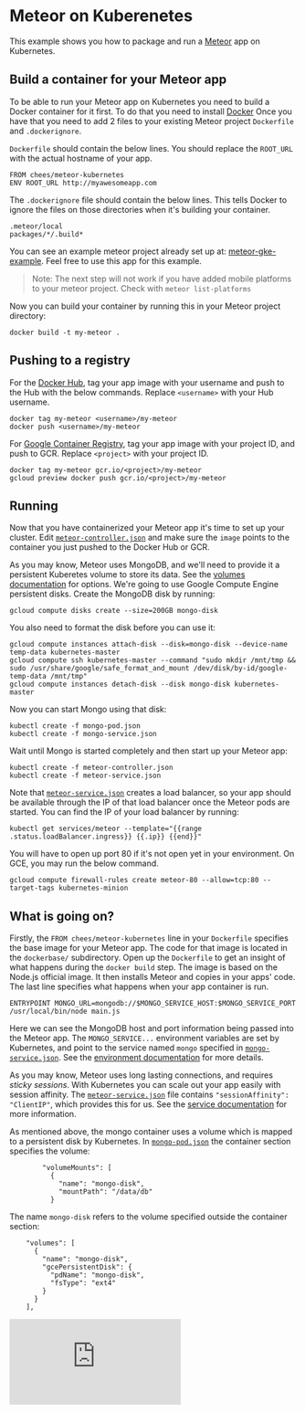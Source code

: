 Meteor on Kuberenetes
=====================

This example shows you how to package and run a
[Meteor](https://www.meteor.com/) app on Kubernetes.

Build a container for your Meteor app
-------------------------------------

To be able to run your Meteor app on Kubernetes you need to build a
Docker container for it first. To do that you need to install
[Docker](https://www.docker.com) Once you have that you need to add 2
files to your existing Meteor project `Dockerfile` and
`.dockerignore`.

`Dockerfile` should contain the below lines. You should replace the
`ROOT_URL` with the actual hostname of your app.
```
FROM chees/meteor-kubernetes
ENV ROOT_URL http://myawesomeapp.com
```

The `.dockerignore` file should contain the below lines. This tells
Docker to ignore the files on those directories when it's building
your container.
```
.meteor/local
packages/*/.build*
```

You can see an example meteor project already set up at:
[meteor-gke-example](https://github.com/Q42/meteor-gke-example). Feel
free to use this app for this example.

> Note: The next step will not work if you have added mobile platforms
> to your meteor project. Check with `meteor list-platforms`

Now you can build your container by running this in
your Meteor project directory:
```
docker build -t my-meteor .
```

Pushing to a registry
---------------------

For the [Docker Hub](https://hub.docker.com/), tag your app image with
your username and push to the Hub with the below commands. Replace
`<username>` with your Hub username.
```
docker tag my-meteor <username>/my-meteor
docker push <username>/my-meteor
```

For [Google Container
Registry](https://cloud.google.com/tools/container-registry/), tag
your app image with your project ID, and push to GCR. Replace
`<project>` with your project ID.
```
docker tag my-meteor gcr.io/<project>/my-meteor
gcloud preview docker push gcr.io/<project>/my-meteor
```

Running
-------

Now that you have containerized your Meteor app it's time to set up
your cluster. Edit [`meteor-controller.json`](meteor-controller.json) and make sure the `image`
points to the container you just pushed to the Docker Hub or GCR.

As you may know, Meteor uses MongoDB, and we'll need to provide it a
persistent Kuberetes volume to store its data. See the [volumes
documentation](https://github.com/GoogleCloudPlatform/kubernetes/blob/master/docs/volumes.md)
for options. We're going to use Google Compute Engine persistent
disks. Create the MongoDB disk by running:
```
gcloud compute disks create --size=200GB mongo-disk
```

You also need to format the disk before you can use it:
```
gcloud compute instances attach-disk --disk=mongo-disk --device-name temp-data kubernetes-master
gcloud compute ssh kubernetes-master --command "sudo mkdir /mnt/tmp && sudo /usr/share/google/safe_format_and_mount /dev/disk/by-id/google-temp-data /mnt/tmp"
gcloud compute instances detach-disk --disk mongo-disk kubernetes-master
```

Now you can start Mongo using that disk:
```
kubectl create -f mongo-pod.json
kubectl create -f mongo-service.json
```

Wait until Mongo is started completely and then start up your Meteor app:
```
kubectl create -f meteor-controller.json
kubectl create -f meteor-service.json
```

Note that [`meteor-service.json`](meteor-service.json) creates a load balancer, so
your app should be available through the IP of that load balancer once
the Meteor pods are started. You can find the IP of your load balancer
by running:
```
kubectl get services/meteor --template="{{range .status.loadBalancer.ingress}} {{.ip}} {{end}}"
```

You will have to open up port 80 if it's not open yet in your
environment. On GCE, you may run the below command.
```
gcloud compute firewall-rules create meteor-80 --allow=tcp:80 --target-tags kubernetes-minion
```

What is going on?
-----------------

Firstly, the `FROM chees/meteor-kubernetes` line in your `Dockerfile`
specifies the base image for your Meteor app. The code for that image
is located in the `dockerbase/` subdirectory. Open up the `Dockerfile`
to get an insight of what happens during the `docker build` step. The
image is based on the Node.js official image. It then installs Meteor
and copies in your apps' code. The last line specifies what happens
when your app container is run.
```
ENTRYPOINT MONGO_URL=mongodb://$MONGO_SERVICE_HOST:$MONGO_SERVICE_PORT /usr/local/bin/node main.js
```

Here we can see the MongoDB host and port information being passed
into the Meteor app. The `MONGO_SERVICE...` environment variables are
set by Kubernetes, and point to the service named `mongo` specified in
[`mongo-service.json`](mongo-service.json). See the [environment
documentation](https://github.com/GoogleCloudPlatform/kubernetes/blob/master/docs/container-environment.md)
for more details.

As you may know, Meteor uses long lasting connections, and requires
_sticky sessions_. With Kubernetes you can scale out your app easily
with session affinity. The [`meteor-service.json`](meteor-service.json) file contains
`"sessionAffinity": "ClientIP"`, which provides this for us. See the
[service
documentation](https://github.com/GoogleCloudPlatform/kubernetes/blob/master/docs/services.md#virtual-ips-and-service-proxies)
for more information.

As mentioned above, the mongo container uses a volume which is mapped
to a persistent disk by Kubernetes. In [`mongo-pod.json`](mongo-pod.json) the container
section specifies the volume:
```
        "volumeMounts": [
          {
            "name": "mongo-disk",
            "mountPath": "/data/db"
          }
```

The name `mongo-disk` refers to the volume specified outside the
container section:
```
    "volumes": [
      {
        "name": "mongo-disk",
        "gcePersistentDisk": {
          "pdName": "mongo-disk",
          "fsType": "ext4"
        }
      }
    ],
```


[![Analytics](https://kubernetes-site.appspot.com/UA-36037335-10/GitHub/examples/meteor/README.md?pixel)]()
